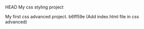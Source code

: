 HEAD
My css styling project

My first css advanced project.
b6ff59e (Add index.html file in css advanced)
